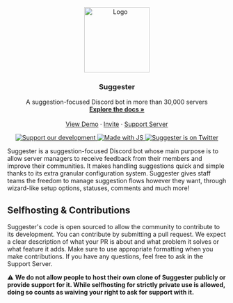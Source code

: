 <div align="center">
  <a href="https://suggester.js.org">
    <img src="https://cdn.discordapp.com/attachments/576057292491980800/940194078660886598/suggester_square.png" alt="Logo" width="150" height="150">
  </a>

  <h3 align="center">Suggester</h3>

  <p align="center">
   A suggestion-focused Discord bot in more than 30,000 servers
    <br />
    <a href="https://suggester.js.org/"><strong>Explore the docs »</strong></a>
    <br />
    <br />
    <a href="https://suggester.js.org/#/topics/onboarding">View Demo</a>
    ·
    <a href="https://suggester.js.org/invite">Invite</a>
    ·
    <a href="https://suggester.js.org/support">Support Server</a>
  </p>
</div>

<p align="center">
  <a href="https://ko-fi.com/suggester" target="_blank">
    <img src="https://img.shields.io/badge/Ko--fi-F16061?style=for-the-badge&logo=ko-fi&logoColor=white" alt="Support our development" />
  </a>
  <a href=" " target="_blank">
    <img src="https://img.shields.io/badge/JavaScript-F7DF1E?style=for-the-badge&logo=javascript&logoColor=black" alt="Made with JS" />
  </a>
  <a href="https://twitter.com/SuggesterBot" target="_blank">
    <img src="https://img.shields.io/badge/Twitter-1DA1F2?style=for-the-badge&logo=twitter&logoColor=white" alt="Suggester is on Twitter" />
  </a>
</p>

Suggester is a suggestion-focused Discord bot whose main purpose is to allow server managers to receive feedback from their members and improve their communities. It makes handling suggestions quick and simple thanks to its extra granular configuration system. Suggester gives staff teams the freedom to manage suggestion flows however they want, through wizard-like setup options, statuses, comments and much more!

## Selfhosting & Contributions
Suggester's code is open sourced to allow the community to contribute to its development. You can contribute by submitting a pull request. We expect a clear description of what your PR is about and what problem it solves or what feature it adds. Make sure to use appropriate formatting when you make contributions. If you have any questions, feel free to ask in the Support Server.

⚠ **We do not allow people to host their own clone of Suggester publicly or provide support for it. While selfhosting for strictly private use is allowed, doing so counts as waiving your right to ask for support with it.**
